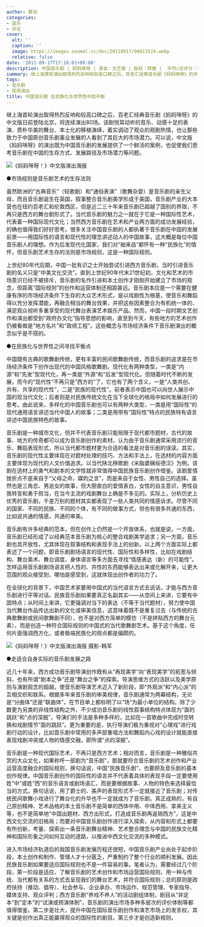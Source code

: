 ```yaml
---
author: 慕羽
categories:
- 音乐
- 评论
cover:
  alt: ''
  caption: ''
  image: https://images.soomal.cc/doc/20110917/00013524.webp
  relative: false
date: '2011-09-17T17:18:01+08:00'
description: 中国音乐剧 | 妈妈咪呀 | 源自：文艺报 | 版权：转载 |  平均/总评分：08.00/8
summary: 继上海首轮演出取得热烈反响和较高口碑之后，百老汇经典音乐剧《妈妈咪呀》的中文版日前登陆北京，将连续演出80场。该剧悦耳动听的音乐、动感十足的表演、质朴华美的舞台、本土化的移植演绎，着实调动了观众的观剧热情，也让那些致力于中国原创音乐剧事业发展的人……
tags:
- 音乐剧
- 现场演出
title: 中国音乐剧 在民族化与世界性中找平衡
---
```


继上海首轮演出取得热烈反响和较高口碑之后，百老汇经典音乐剧《妈妈咪呀》的中文版日前登陆北京，将连续演出80场。该剧悦耳动听的音乐、动感十足的表演、质朴华美的舞台、本土化的移植演绎，着实调动了观众的观剧热情，也让那些致力于中国原创音乐剧事业发展的人看到了其巨大的市场潜力。可以说，中文版《妈妈咪呀》的演出既为中国音乐剧的发展提供了一个鲜活的案例，也促使我们思考音乐剧在中国的生存方式、发展路径及市场潜力等问题。

![《妈妈咪呀！》中文版演出海报](https://images.soomal.cc/doc/20110917/00013524.webp)





●市场规则是音乐剧艺术的生存法则

虽然欧洲的“古典音乐”（轻歌剧）和“通俗表演”（歌舞杂耍）是音乐剧的亲生父母，而且音乐剧诞生在英国，叙事整合音乐剧美学形成于美国，音乐剧产业的大本营也在纽约百老汇和伦敦西区，但是近二三十年来音乐剧已超越了国别的界限，不再只是西方的舞台剧形式了。当代音乐剧的魅力之一就在于它是一种国际性艺术，代表着一种国际现代文化；当然西方音乐剧在艺术和产业两方面的成功发展经验，的确也值得我们好好思考。很多关注中国音乐剧的人都执著于音乐剧在中国的发展前景――用国际性的语言和现代性的理念讲述动人的中国故事，这大概是每位中国音乐剧人的理想。作为后发现代化国家，我们对“舶来品”都怀有一种“民族化”的情怀，但音乐剧艺术生存的法则是市场规则，这是一种国际规则。

上世纪80年代后期，中国一批有识之士开始尝试引进西方音乐剧，当时引进音乐剧的名义只是“中美文化交流”。直到上世纪90年代末21世纪初，文化和艺术的市场意识已经不被排斥，音乐剧的名作引进和本土创作才刚刚开始建立了市场的观念，但距离“国际规则”的创作和运营体制还相距甚远。音乐剧本应是一个需要在健康有序的市场经济条件下生存的大众艺术形式，是以戏剧性为根基，使音乐和舞蹈得以充分发挥潜能，再融合相当的舞台效果，并把这些因素整合为有机统一体的、满足观众视听多重享受的现代舞台表演艺术娱乐产品。然而，中国一段时期文艺创作和演出都受到“政府办文化”指导思想的影响，直至到今天，有些地方的艺术创作仍被看做是“地方名片”和“政绩工程”。这些概念与市场经济条件下音乐剧演出的概念似乎是不搭的。

●在民族化与世界性之间寻找平衡点

中国既有古典的歌舞剧传统，更有丰富的民间歌舞剧传统，而音乐剧的追求是在市场经济条件下创作出现代的中国风格歌舞剧。现代化有两种类型，一类是“内源”和“先发”型现代化，再一类是“外源”和“后发”型现代化。但随着时代不断的发展，而今的“现代性”不再只是“西方的”了，它也有了两个含义，一是“人类共创、共有、共享的现代性”，二是“民族的现代性”。前者表示中国也可以向世人展示中国的现当代文化；后者则是对民族传统文化在当下全球化的格局中如何发展进行的思考。由此说来，多样化的中国音乐剧也可以有两种大类型，一类是用“国际性”的现代通用语言讲述当代中国人的故事；二类是用带有“国际性”特点的民族特有语言讲述中国民族特色的故事。

音乐剧是一种城市文化，但并不代表音乐剧只能局限于现代都市题材，古代的故事、地方的传奇都可以成为音乐剧创作的素材。认为由于音乐剧通常采用流行的音乐、舞蹈表现形式，所以当代都市题材更为合适的看法是对音乐剧的误读。其实，音乐剧的现代性主要体现在对题材处理的技巧、方法和手法上，在选材的内容方面主要体现为现代的人文价值追求。以当代陕北秧歌剧《米脂婆姨绥德汉》为例。该剧在选材上的勇气和剧本的文学性就非常值得中国民族音乐剧创作借鉴。该剧爱情挫折点不是来自于“父母之命，媒妁之言”，而是来自于女性、男性自己的选择。虽然也是三角恋、男追女的故事，但大胆直白的爱情表白，女性的自主意识，男性自我转变和勇于担当，在当今主流的戏剧舞台上确是不多见的。实际上，分析历史上优秀的音乐剧，千差万别的题材其实都表现了一些人类共同的情感诉求。尽管不同的国家、不同的民族、不同的个体，有不同的做事方式，但也有很多共通的东西，比如说共通的情感，共通的审美。

音乐剧有许多经典的范本，但在创作上仍然是一个开放体系，也就是说，一方面，音乐剧已经形成了以经典范本音乐剧为核心的整合戏剧美学追求；另一方面，音乐剧也具开放性，尤其体现在叙事结构和表现手法上的创新。以上两个方面实际上都表述了一个问题，即音乐剧剧场语言的现代性、国际性和多样性，比如在戏剧结构、舞台美术、舞台调度、身体语言等多方面去寻找“情感表达（新）的可能性”。怎样运用音乐剧剧场语言把人性的、共性的东西能够表达出来或化解开来，让更大范围的观众接受到、哪怕是感受到，这就体现出创作者的功力了。

在全球化的背景下，中国艺术家要用中国式的当代语言方式去说话，才能与西方音乐剧进行平等对话。民族音乐剧如果要真正名副其实――从空间上来讲，它要有中国特点；从时间上来讲，它更强调对当下的表达（不等于当代题材），努力使中国当代舞台作品传达出新的文化或审美信息，这意味着既不是重复过去（与传统的古典歌舞剧或民间歌舞剧不同），也不是对西方简单的模仿（不是拼贴西方的舞台元素），而是创造一种符合国际规则的中国式的当代歌舞剧艺术。基于这个角度，任何片面强调西方化，或者极端民族化的观点都是偏颇的。

![《妈妈咪呀！》中文版演出海报 摄影-韩军](https://images.soomal.cc/doc/20110917/00013525.webp)





●走适合自身实际的音乐剧发展之路

近几十年来，西方成功音乐剧导演创作既有从“再现美学”向“表现美学”的拓宽与倾斜，也有所谓“剧本之争”还是“舞台之争”的探索。导演思维方式的活跃以及美学原则与演剧观念的超越，使音乐剧导演艺术迈入了新阶段，即“外观派”和“内心派”的互相交织和联系。根据多年来音乐剧的审美规律，音乐剧通常为两幕结构，无论是“分曲体”还是“联曲体”，在节目单上都标明了以“场”为最小单位的结构。除了少数更为另类的非线性结构之外，不少成功音乐剧的线性叙事结构特点体现为“面的跳跃”和“点的深掘”，导演们的手法是多种多样的，比如在一首歌曲中完成时空转换和戏剧情节“面的跳跃”。更为重要的是，执行导演们极为重视对“心理戏”进行戏剧行动的设计，比如音乐剧中常用的多声部重唱方法和舞蹈内心戏的设计就能直接表现戏剧冲突或人物的情感交融，即所谓“点的深掘”。

音乐剧是一种现代国际艺术，不再只是西方艺术；相对而言，音乐剧是一种雅俗共赏的大众文化，如果称呼一部剧为“音乐剧”，那就要符合音乐剧的艺术创作和产业运营高度融合的国际规则，换句话说，中国“民族音乐剧”，也要顾及音乐剧的基本创作规律。中国音乐剧创作的国际性的语言并不代表着具体的表现手段一定要使用姓“中”或姓“西”的音乐语言或剧场语汇，而是要根据故事、人物的特色来选择最恰当的方式。换句话说，用了爵士的、美声的表现形式不一定就接近了音乐剧；对传统民间歌舞小戏进行了舞台化的升华也不一定就成为了音乐剧。真正成熟的，有自己原创精神、艺术品格的本土音乐剧不是简单的西体中用、中体西用、拿来主义等，也不是简单地“中国出题材、西方出形式，打造成音乐剧再返销西方”，这是中西文化交流的旧格局；而要对中国音乐剧创作进行深入探索，从内容和形式上都要有所创新，考量、探索出一条音乐剧舞台精神、艺术整合理念与中国的民族文化精神和国际形象之间如何互动的道路，以推进中西文化交流的多种模式。

进入市场经济轨道后的我国音乐剧发展历程还很短，中国音乐剧产业尚处于起步阶段，本土创作和制作、管理人才十分匮乏，严重制约了整个行业的顺利发展。因此民族音乐剧如果要适应国际规则也不是一件容易的事。笔者认为，需要经过几个阶段，第一阶段是适应，了解音乐剧的艺术创作和市场运营国际规则，用一种与传统、当代都有关系的方式去呈现我们的舞台艺术，并符合国际规则；总的原则是政府扶持（推动、倡导）、社会参与、企业承办、市场运作、规范管理、专家指导、媒体支持、观众评判；西方音乐剧“养戏不养人”的活动剧组体制，剧目从“非定本”到“定本”的“试演或预演体制”，音乐剧的演出市场多种多层次的评价体制等都值得借鉴。第二步是壮大，提升中国在国际音乐剧创作和演艺市场上的发言权，其关键是创作出真正能赢得观众的国际性的剧目。第三步才是创造新规则。